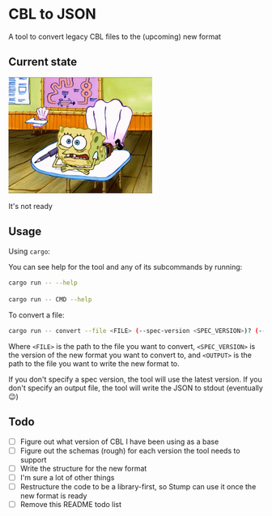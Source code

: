 # CBL to JSON

A tool to convert legacy CBL files to the (upcoming) new format

## Current state

![No don't look, it's not ready](./.github/not-ready.png)

It's not ready

## Usage

Using `cargo`:

You can see help for the tool and any of its subcommands by running:

```bash
cargo run -- --help

cargo run -- CMD --help
```

To convert a file:

```bash
cargo run -- convert --file <FILE> (--spec-version <SPEC_VERSION>)? (--output <OUTPUT>)?
```

Where `<FILE>` is the path to the file you want to convert, `<SPEC_VERSION>` is the version of the new format you want to convert to, and `<OUTPUT>` is the path to the file you want to write the new format to.

If you don't specify a spec version, the tool will use the latest version. If you don't specify an output file, the tool will write the JSON to stdout (eventually :wink:)

## Todo

- [ ] Figure out what version of CBL I have been using as a base
- [ ] Figure out the schemas (rough) for each version the tool needs to support
- [ ] Write the structure for the new format
- [ ] I'm sure a lot of other things
- [ ] Restructure the code to be a library-first, so Stump can use it once the new format is ready
- [ ] Remove this README todo list
